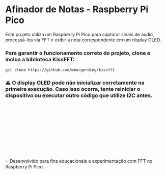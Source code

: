 # Afinador de Notas - Raspberry Pi Pico

Este projeto utiliza um Raspberry Pi Pico para capturar sinais de áudio, processá-los via FFT e exibir a nota correspondente em um display OLED.

### Para garantir o funcionamento correto do projeto, clone e inclua a biblioteca KissFFT:
 ```
git clone https://github.com/mborgerding/kissfft
```
### ⚠️ O display OLED pode não inicializar corretamente na primeira execução. Caso isso ocorra, tente reiniciar o dispositivo ou executar outro código que utilize I2C antes.
\
\
\
\
\
\
\
\
\
\
💡 Desenvolvido para fins educacionais e experimentação com FFT no Raspberry Pi Pico.
